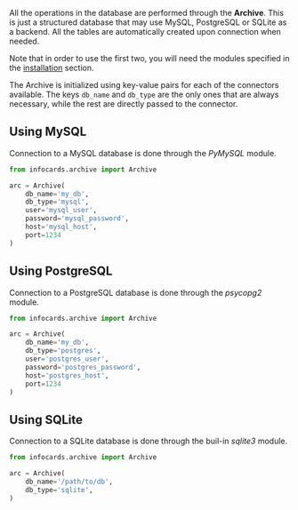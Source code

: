 All the operations in the database are performed through the **Archive**. This is just a structured database that may use MySQL, PostgreSQL or SQLite as a backend. All the tables are automatically created upon connection when needed.

Note that in order to use the first two, you will need the modules specified in the [installation](index.md#Installation) section.

The Archive is initialized using key-value pairs for each of the connectors available. The keys `db_name` and `db_type` are the only ones that are always necessary, while the rest are directly passed to the connector.

## Using MySQL

Connection to a MySQL database is done through the *PyMySQL* module.

~~~python
from infocards.archive import Archive

arc = Archive(
    db_name='my_db',
    db_type='mysql',
    user='mysql_user',
    password='mysql_password',
    host='mysql_host',
    port=1234
)
~~~

## Using PostgreSQL

Connection to a PostgreSQL database is done through the *psycopg2* module.

~~~python
from infocards.archive import Archive

arc = Archive(
    db_name='my_db',
    db_type='postgres',
    user='postgres_user',
    password='postgres_password',
    host='postgres_host',
    port=1234
)
~~~

## Using SQLite

Connection to a SQLite database is done through the buil-in *sqlite3* module.

~~~python
from infocards.archive import Archive

arc = Archive(
    db_name='/path/to/db',
    db_type='sqlite',
)
~~~
